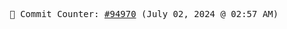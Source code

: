 <p align="center">
    <samp>
        📮 Commit Counter: <a href="https://github.com/Javascript-void0/Javascript-void0/commits/main">#94970</a> (July 02, 2024 @ 02:57 AM)
    </samp>
</p>